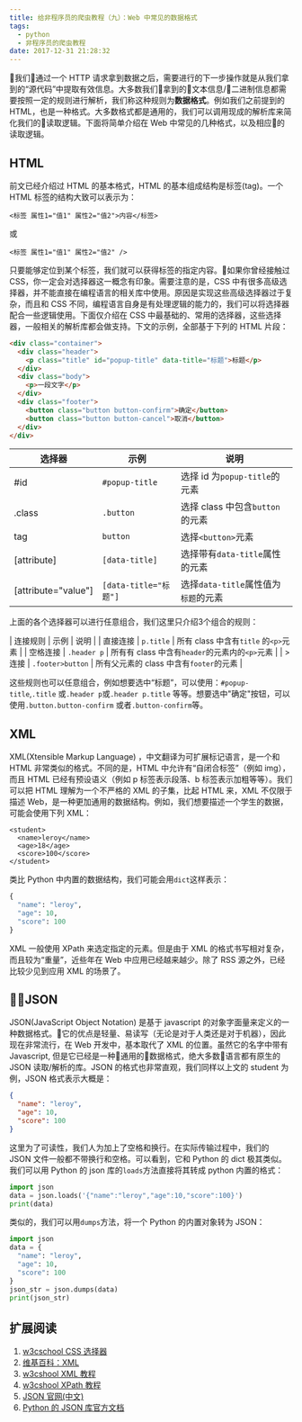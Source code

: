 ```yaml
---
title: 给非程序员的爬虫教程（九）：Web 中常见的数据格式
tags:
  - python
  - 非程序员的爬虫教程
date: 2017-12-31 21:28:32
---
```

我们通过一个 HTTP 请求拿到数据之后，需要进行的下一步操作就是从我们拿到的“源代码”中提取有效信息。大多数我们拿到的文本信息/二进制信息都需要按照一定的规则进行解析，我们称这种规则为**数据格式**。例如我们之前提到的 HTML，也是一种格式。大多数格式都是通用的，我们可以调用现成的解析库来简化我们的读取逻辑。下面将简单介绍在 Web 中常见的几种格式，以及相应的读取逻辑。
<!-- more -->
## HTML
前文已经介绍过 HTML 的基本格式，HTML 的基本组成结构是标签(tag)。一个 HTML 标签的结构大致可以表示为：
```
<标签 属性1="值1" 属性2="值2">内容</标签>
```
或
```
<标签 属性1="值1" 属性2="值2" />
```
只要能够定位到某个标签，我们就可以获得标签的指定内容。如果你曾经接触过 CSS，你一定会对选择器这一概念有印象。需要注意的是，CSS 中有很多高级选择器，并不能直接在编程语言的相关库中使用。原因是实现这些高级选择器过于复杂，而且和 CSS 不同，编程语言自身是有处理逻辑的能力的，我们可以将选择器配合一些逻辑使用。下面仅介绍在 CSS 中最基础的、常用的选择器，这些选择器，一般相关的解析库都会做支持。下文的示例，全部基于下列的 HTML 片段：
```html
<div class="container">
  <div class="header">
    <p class="title" id="popup-title" data-title="标题">标题</p>
  </div>
  <div class="body">
    <p>一段文字</p>
  </div>
  <div class="footer">
    <button class="button button-confirm">确定</button>
    <button class="button button-cancel">取消</button>
  </div>
</div>
```

| 选择器 | 示例 | 说明 |
| --- | --- | --- |
| #id | `#popup-title` | 选择 id 为`popup-title`的元素 |
| .class | `.button` | 选择 class 中包含`button`的元素 |
| tag | `button` | 选择`<button>`元素 |
| [attribute] | `[data-title]` | 选择带有`data-title`属性的元素 |
| [attribute="value"] | `[data-title="标题"]` | 选择`data-title`属性值为`标题`的元素 |

上面的各个选择器可以进行任意组合，我们这里只介绍3个组合的规则：

| 连接规则 | 示例 | 说明 |
| 直接连接 | `p.title` | 所有 class 中含有`title` 的`<p>`元素 |
| 空格连接 | `.header p` | 所有有 class 中含有`header`的元素内的`<p>`元素 |
| > 连接 | `.footer>button` | 所有父元素的 class 中含有`footer`的元素 |

这些规则也可以任意组合，例如想要选中“标题”，可以使用：`#popup-title`,`.title` 或`.header p`或`.header p.title` 等等。想要选中"确定"按钮，可以使用`.button.button-confirm` 或者`.button-confirm`等。

## XML
XML(Xtensible Markup Language) ，中文翻译为可扩展标记语言，是一个和 HTML 非常类似的格式。不同的是，HTML 中允许有“自闭合标签”（例如 img），而且 HTML 已经有预设语义（例如 p 标签表示段落、b 标签表示加粗等等）。我们可以把 HTML 理解为一个不严格的 XML 的子集，比起 HTML 来，XML 不仅限于描述 Web，是一种更加通用的数据结构。例如，我们想要描述一个学生的数据，可能会使用下列 XML：
```
<student>
  <name>leroy</name>
  <age>18</age>
  <score>100</score>
</student>
```
类比 Python 中内置的数据结构，我们可能会用`dict`这样表示：
```python
{
  "name": "leroy",
  "age": 10,
  "score": 100
}
```
XML 一般使用 XPath 来选定指定的元素。但是由于 XML 的格式书写相对复杂，而且较为“重量”，近些年在 Web 中应用已经越来越少。除了 RSS 源之外，已经比较少见到应用 XML 的场景了。

## JSON 
JSON(JavaScript Object Notation) 是基于 javascript 的对象字面量来定义的一种数据格式。它的优点是轻量、易读写（无论是对于人类还是对于机器），因此现在非常流行，在 Web 开发中，基本取代了 XML 的位置。虽然它的名字中带有 Javascript, 但是它已经是一种通用的数据格式，绝大多数语言都有原生的 JSON 读取/解析的库。JSON 的格式也非常直观，我们同样以上文的 student 为例，JSON 格式表示大概是：
```json
{
  "name": "leroy",
  "age": 10,
  "score": 100
}
```
这里为了可读性，我们人为加上了空格和换行。在实际传输过程中，我们的 JSON 文件一般都不带换行和空格。可以看到，它和 Python 的 dict 极其类似。我们可以用 Python 的 json 库的`loads`方法直接将其转成 python 内置的格式：
```python
import json
data = json.loads('{"name":"leroy","age":10,"score":100}')
print(data)
```
类似的，我们可以用`dumps`方法，将一个 Python 的内置对象转为 JSON：
```python
import json
data = {
  "name": "leroy",
  "age": 10,
  "score": 100
}
json_str = json.dumps(data)
print(json_str)
```

## 扩展阅读
1. [w3cschool CSS 选择器](http://www.w3school.com.cn/cssref/css_selectors.asp)
2. [维基百科：XML](https://zh.wikipedia.org/wiki/XML)
3. [w3cshool XML 教程](https://www.w3cschool.cn/xml/)
4. [w3cshool XPath 教程](https://www.w3cschool.cn/xpath/)
5. [JSON 官网(中文)](http://json.org/json-zh.html)
6. [Python 的 JSON 库官方文档](https://docs.python.org/3.6/library/json.html)